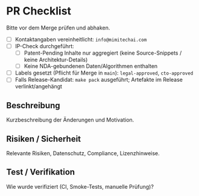 # PR Checklist

Bitte vor dem Merge prüfen und abhaken.

- [ ] Kontaktangaben vereinheitlicht: `info@mimitechai.com`
- [ ] IP-Check durchgeführt:
  - [ ] Patent-Pending Inhalte nur aggregiert (keine Source-Snippets / keine Architektur-Details)
  - [ ] Keine NDA-gebundenen Daten/Algorithmen enthalten
- [ ] Labels gesetzt (Pflicht für Merge in `main`): `legal-approved`, `cto-approved`
- [ ] Falls Release-Kandidat: `make pack` ausgeführt; Artefakte im Release verlinkt/angehängt

## Beschreibung
Kurzbeschreibung der Änderungen und Motivation.

## Risiken / Sicherheit
Relevante Risiken, Datenschutz, Compliance, Lizenzhinweise.

## Test / Verifikation
Wie wurde verifiziert (CI, Smoke-Tests, manuelle Prüfung)?
